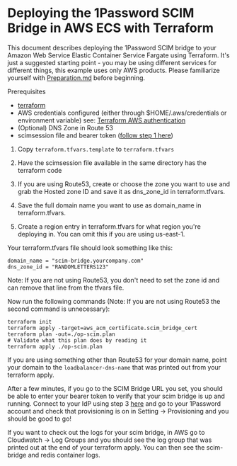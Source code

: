 # Deploying the 1Password SCIM Bridge in AWS ECS with Terraform

This document describes deploying the 1Password SCIM bridge to your Amazon Web Service Elastic Container Service Fargate using Terraform. It's just a suggested starting point - you may be using different services for different things, this example uses only AWS products. Please familiarize yourself with [Preparation.md](../../Preparation.md) before beginning.

Prerequisites
- [terraform](https://learn.hashicorp.com/tutorials/terraform/install-cli)
- AWS credentials configured (either through $HOME/.aws/credentials or environment variable)
  see: [Terraform AWS authentication](https://registry.terraform.io/providers/hashicorp/aws/latest/docs#authentication)
- (Optional) DNS Zone in Route 53
- scimsession file and bearer token ([follow step 1 here](https://support.1password.com/scim/))

1. Copy `terraform.tfvars.template` to `terraform.tfvars`

2. Have the scimsession file available in the same directory has the terraform code

3. If you are using Route53, create or choose the zone you want to use and grab the Hosted zone ID and save it as dns_zone_id in terraform.tfvars. 

4. Save the full domain name you want to use as domain_name in terraform.tfvars.

5. Create a region entry in terraform.tfvars for what region you're deploying in. You can omit this if you are using us-east-1.

Your terraform.tfvars file should look something like this:
```
domain_name = "scim-bridge.yourcompany.com"
dns_zone_id = "RANDOMLETTERS123"
```
Note: If you are not using Route53, you don't need to set the zone id and can remove that line from the tfvars file.

Now run the following commands (Note: If you are not using Route53 the second command is unnecessary):
```
terraform init
terraform apply -target=aws_acm_certificate.scim_bridge_cert
terraform plan -out=./op-scim.plan
# Validate what this plan does by reading it
terraform apply ./op-scim.plan
```
If you are using something other than Route53 for your domain name, point your domain to the `loadbalancer-dns-name` that was printed out from your terraform apply.

After a few minutes, if you go to the SCIM Bridge URL you set, you should be able to enter your bearer token to verify that your scim bridge is up and running. Connect to your IdP using step 3 [here](https://support.1password.com/scim/) and go to your 1Password account and check that provisioning is on in Setting -> Provisioning and you should be good to go!

If you want to check out the logs for your scim bridge, in AWS go to Cloudwatch -> Log Groups and you should see the log group that was printed out at the end of your terraform apply. You can then see the scim-bridge and redis container logs. 